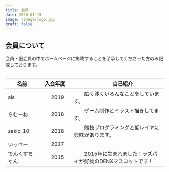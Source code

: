 ```yaml
---
title: 会員
date: 2020-01-15
image: /image/logo.jpg
draft: false
---
```


## 会員について
会員・旧会員の中でホームページに掲載することを了承してくださった方のみ記載しております。  
<br>

|名前　|入会年度|　　自己紹介| 
| --- | --- | --- | 
|  ais   |　　2019　　|　　広く浅くいろんなことをしています。| 
| らむーね    |　　2018　　|　　ゲーム制作とイラスト描きしてます。| 
|    zakio_10|　　2018　　|　　競技プログラミングと低レイヤに興味があります。| 
|     いっぺー|　　2017　　|　　| 
|でんくすちゃん|　　2015　　|　　2015年に生まれました！ラズパイが好物のDENXマスコットです！| 

 